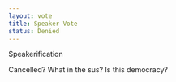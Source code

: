 ```yaml
---
layout: vote
title: Speaker Vote
status: Denied
---
```


Speakerification

Cancelled? What in the sus? Is this democracy?
